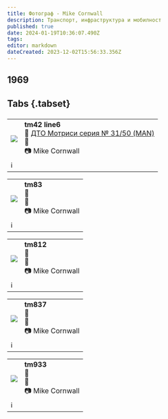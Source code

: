 ```yaml
---
title: Фотограф - Mike Cornwall
description: Транспорт, инфраструктура и мобилност
published: true
date: 2024-01-19T10:36:07.490Z
tags: 
editor: markdown
dateCreated: 2023-12-02T15:56:33.356Z
---
```


##  1969
##  Tabs {.tabset}
### 
<!--следващ пост--> 
<div class="table-responsive"><table style="width:100%"><tr>
<td><img src="http://46.10.181.183:1518/trinmo-gallery/%d0%90%d1%80%d1%85%d0%b8%d0%b2%20Mike%20Cornwall/tm42%20line6%201969.jpg"></td>
<td><b>tm42 line6</b><br> 🚋 <a href="/bg/public-transport/fleet-list/1942-DTO-31-51">ДТО Мотриси серия № 31/50 (MAN)</a><br>📌  <br> 📷 Mike Cornwall</td></tr>
  <td colspan=2 >ℹ️ </td></table></div>
  
  
  
<!--следващ пост--> 
<div class="table-responsive"><table style="width:100%"><tr>
<td><img src="http://46.10.181.183:1518/trinmo-gallery/%d0%90%d1%80%d1%85%d0%b8%d0%b2%20Mike%20Cornwall/tm83%201969.jpg"></td>
<td><b>tm83</b><br> 🚋 <a href=""></a><br>📌  <br> 📷 Mike Cornwall</td></tr>
  <td colspan=2 >ℹ️ </td></table></div>
  
<!--следващ пост--> 
<div class="table-responsive"><table style="width:100%"><tr>
<td><img src="http://46.10.181.183:1518/trinmo-gallery/%d0%90%d1%80%d1%85%d0%b8%d0%b2%20Mike%20Cornwall/tm812%20tb257%201969.jpg"></td>
<td><b>tm812</b><br> 🚋 <a href=""></a><br>📌  <br> 📷 Mike Cornwall</td></tr>
  <td colspan=2 >ℹ️ </td></table></div>
  
<!--следващ пост--> 
<div class="table-responsive"><table style="width:100%"><tr>
<td><img src="http://46.10.181.183:1518/trinmo-gallery/%d0%90%d1%80%d1%85%d0%b8%d0%b2%20Mike%20Cornwall/tm837%201969.jpg"></td>
<td><b>tm837</b><br> 🚋 <a href=""></a><br>📌  <br> 📷 Mike Cornwall</td></tr>
  <td colspan=2 >ℹ️ </td></table></div>
  
<!--следващ пост--> 
<div class="table-responsive"><table style="width:100%"><tr>
<td><img src="http://46.10.181.183:1518/trinmo-gallery/%d0%90%d1%80%d1%85%d0%b8%d0%b2%20Mike%20Cornwall/tm933%201969.jpg"></td>
<td><b>tm933</b><br> 🚋 <a href=""></a><br>📌  <br> 📷 Mike Cornwall</td></tr>
  <td colspan=2 >ℹ️ </td></table></div>
  